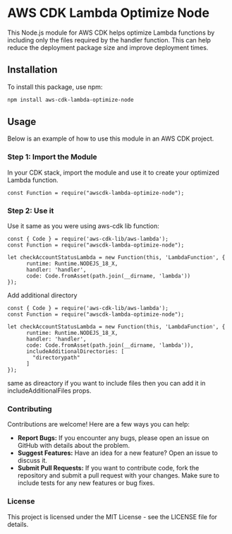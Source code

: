 # AWS CDK Lambda Optimize Node

This Node.js module for AWS CDK helps optimize Lambda functions by including only the files required by the handler function. This can help reduce the deployment package size and improve deployment times.

## Installation

To install this package, use npm:

```sh
npm install aws-cdk-lambda-optimize-node
```

## Usage

Below is an example of how to use this module in an AWS CDK project.

### Step 1: Import the Module

In your CDK stack, import the module and use it to create your optimized Lambda function.

```
const Function = require("awscdk-lambda-optimize-node");
```

### Step 2: Use it

Use it same as you were using aws-cdk lib function:

```
const { Code } = require('aws-cdk-lib/aws-lambda');
const Function = require("awscdk-lambda-optimize-node");

let checkAccountStatusLambda = new Function(this, 'LambdaFunction', {
      runtime: Runtime.NODEJS_18_X,
      handler: 'handler',
      code: Code.fromAsset(path.join(__dirname, 'lambda'))
});

```

Add additional directory

```
const { Code } = require('aws-cdk-lib/aws-lambda');
const Function = require("awscdk-lambda-optimize-node");

let checkAccountStatusLambda = new Function(this, 'LambdaFunction', {
      runtime: Runtime.NODEJS_18_X,
      handler: 'handler',
      code: Code.fromAsset(path.join(__dirname, 'lambda')),
      includeAdditionalDirectories: [
        "directorypath"
      ]
});

```

same as direactory if you want to include files then you can add it in includeAdditionalFiles props.

### Contributing

Contributions are welcome! Here are a few ways you can help:

- **Report Bugs:** If you encounter any bugs, please open an issue on GitHub with details about the problem.
- **Suggest Features:** Have an idea for a new feature? Open an issue to discuss it.
- **Submit Pull Requests:** If you want to contribute code, fork the repository and submit a pull request with your changes. Make sure to include tests for any new features or bug fixes.

### License

This project is licensed under the MIT License - see the LICENSE file for details.
